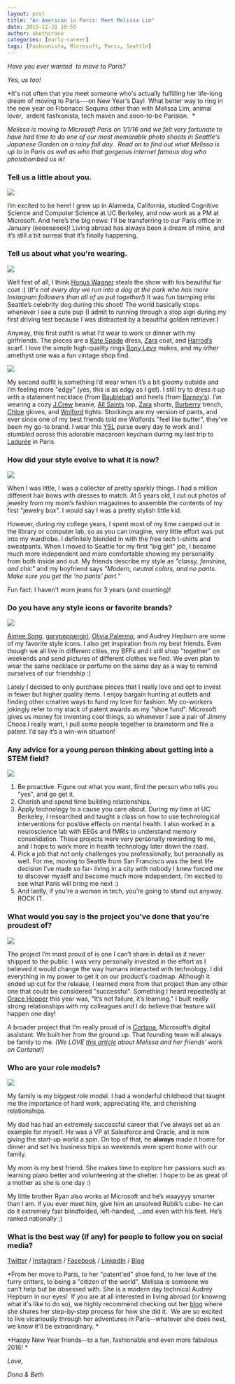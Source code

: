 ```yaml
---
layout: post
title: "An American in Paris: Meet Melissa Lim"
date: 2015-12-31 10:55
author: abethcrane
categories: [early-career]
tags: [Fashionista, Microsoft, Paris, Seattle]
---
```


*Have you ever wanted  to move to Paris?*

*Yes, us too!*

*It's not often that you meet someone who's actually fulfilling her life-long dream of moving to Paris---on New Year's Day!  What better way to ring in the new year on Fibonacci Sequins other than with Melissa Lim, animal lover,  ardent fashionista, tech maven and soon-to-be Parisian.  *

*Melissa is moving to Microsoft Paris on 1/1/16 and we felt very fortunate to have had time to do one of our most memorable photo shoots in Seattle's Japanese Garden on a rainy fall day.  Read on to find out what Melissa is up to in Paris as well as who that gorgeous internet famous dog who photobombed us is!*

### Tell us a little about you.

[![](http://www.fibonaccisequinsblog.com/wp-content/uploads/2015/12/IMG_6130-1024x683.jpg)](http://www.fibonaccisequinsblog.com/wp-content/uploads/2015/12/IMG_6130.jpg)

I’m excited to be here! I grew up in Alameda, California, studied Cognitive Science and Computer Science at UC Berkeley, and now work as a PM at Microsoft. And here’s the big news: I’ll be transferring to our Paris office in January (eeeeeeeek)! Living abroad has always been a dream of mine, and it’s still a bit surreal that it’s finally happening.

### Tell us about what you're wearing.

[![](http://www.fibonaccisequinsblog.com/wp-content/uploads/2015/12/IMG_6073-1024x683.jpg)](http://www.fibonaccisequinsblog.com/wp-content/uploads/2015/12/IMG_6073.jpg)

Well first of all, I think [Honus Wagner](https://www.instagram.com/honus_wagner_/) steals the show with his beautiful fur coat :) (*It's not every day we run into a dog at the park who has more Instagram followers than all of us put together!*) It was fun bumping into Seattle’s celebrity dog during this shoot! The world basically stops whenever I see a cute pup (I admit to running through a stop sign during my first driving test because I was distracted by a beautiful golden retriever.)

Anyway, this first outfit is what I’d wear to work or dinner with my girlfriends. The pieces are a [Kate Spade](http://www.katespade.com/) dress, [Zara](http://www.zara.com/us) coat, and [Harrod’s](http://www.harrods.com/) scarf. I love the simple high-quality rings [Bony Levy](http://www.bonylevy.com/) makes, and my other amethyst one was a fun vintage shop find.

[![](http://www.fibonaccisequinsblog.com/wp-content/uploads/2015/12/IMG_6163-1-683x1024.jpg)](http://www.fibonaccisequinsblog.com/wp-content/uploads/2015/12/IMG_6163-1.jpg)

My second outfit is something I’d wear when it’s a bit gloomy outside and I’m feeling more "edgy" (yes, this is as edgy as I get). I still try to dress it up with a statement necklace (from [Baublebar](http://www.baublebar.com/crystal-grendel-bib-necklace.html)) and heels (from [Barney’s](http://www.barneys.com/barneys-new-york-nataly-point-toe-pumps-503234533.html)). I’m wearing a cozy [J.Crew](http://www.jcrew.com/) beanie, [All Saints](http://www.allsaints.com/) top, [Zara](http://www.zara.com/us) shorts, [Burberry](http://www.burberry.com/) trench, [Chloe](http://www.chloe.com/) gloves, and [Wolford](http://www.wolfordshop.com/en/product/boutique/velvet-de-luxe-50/10687/velvet) tights. Stockings are my version of pants, and ever since one of my best friends told me Wolfords "feel like butter", they’ve been my go-to brand. I wear this [YSL](http://www.ysl.com/) purse every day to work and I stumbled across this adorable macaroon keychain during my last trip to [Ladurée](https://www.laduree.com/) in Paris.

### How did your style evolve to what it is now?

[![](http://www.fibonaccisequinsblog.com/wp-content/uploads/2015/12/IMG_6099-1024x683.jpg)](http://www.fibonaccisequinsblog.com/wp-content/uploads/2015/12/IMG_6099.jpg)

When I was little, I was a collector of pretty sparkly things. I had a million different hair bows with dresses to match. At 5 years old, I cut out photos of jewelry from my mom’s fashion magazines to assemble the contents of my first "jewelry box". I would say I was a pretty stylish little kid.

However, during my college years, I spent most of my time camped out in the library or computer lab, so as you can imagine, very little effort was put into my wardrobe. I definitely blended in with the free tech t-shirts and sweatpants. When I moved to Seattle for my first "big girl" job, I became much more independent and more comfortable showing my personality from both inside and out. My friends describe my style as *"classy, feminine, and chic"* and my boyfriend says *"Modern, neutral colors, and no pants. Make sure you get the ‘no pants’ part."*

Fun fact: I haven’t worn jeans for 3 years (and counting)!

### Do you have any style icons or favorite brands?

[![](http://www.fibonaccisequinsblog.com/wp-content/uploads/2015/12/IMG_6191-1024x683.jpg)](http://www.fibonaccisequinsblog.com/wp-content/uploads/2015/12/IMG_6191.jpg)

[Aimee Song](http://www.songofstyle.com/), [garypeppergirl](http://garypeppergirl.com/), [Olivia Palermo](https://www.instagram.com/oliviapalermo/), and Audrey Hepburn are some of my favorite style icons. I also get inspiration from my best friends. Even though we all live in different cities, my BFFs and I still shop "together" on weekends and send pictures of different clothes we find. We even plan to wear the same necklace or perfume on the same day as a way to remind ourselves of our friendship :)

Lately I decided to only purchase pieces that I really love and opt to invest in fewer but higher quality items. I enjoy bargain hunting at outlets and finding other creative ways to fund my love for fashion. My co-workers jokingly refer to my stack of patent awards as my "shoe fund". Microsoft gives us money for inventing cool things, so whenever I see a pair of Jimmy Choos I really want, I pull some people together to brainstorm and file a patent. I’d say it’s a win-win situation!

### Any advice for a young person thinking about getting into a STEM field?

[![](http://www.fibonaccisequinsblog.com/wp-content/uploads/2015/12/IMG_6089-683x1024.jpg)](http://www.fibonaccisequinsblog.com/wp-content/uploads/2015/12/IMG_6089.jpg)

1. Be proactive. Figure out what you want, find the person who tells you "yes", and go get it.
2. Cherish and spend time building relationships.
3. Apply technology to a cause you care about.
 During my time at UC Berkeley, I researched and taught a class on how to use technological interventions for positive effects on mental health. I also worked in a neuroscience lab with EEGs and fMRIs to understand memory consolidation. These projects were very personally rewarding to me, and I hope to work more in health technology later down the road.
4. Pick a job that not only challenges you professionally, but personally as well.
 For me, moving to Seattle from San Francisco was the best life decision I’ve made so far- living in a city with nobody I knew forced me to discover myself and become much more independent. I’m excited to see what Paris will bring me next :)
5. And lastly, if you're a woman in tech, you’re going to stand out anyway. ROCK IT.

### What would you say is the project you've done that you're proudest of?

[![](http://www.fibonaccisequinsblog.com/wp-content/uploads/2015/12/IMG_6153-1024x683.jpg)](http://www.fibonaccisequinsblog.com/wp-content/uploads/2015/12/IMG_6153.jpg)

The project I’m most proud of is one I can’t share in detail as it never shipped to the public. I was very personally invested in the effort as I believed it would change the way humans interacted with technology. I did everything in my power to get it on our product’s roadmap. Although it ended up cut for the release, I learned more from that project than any other one that could be considered "successful". Something I heard repeatedly at [Grace Hopper](http://ghc.anitaborg.org/) this year was, "It’s not failure, it’s learning." I built really strong relationships with my colleagues and I do believe that feature will happen one day!

A broader project that I’m really proud of is [Cortana](http://www.microsoft.com/en-us/mobile/experiences/cortana/), Microsoft’s digital assistant. We built her from the ground up. That founding team will always be family to me. *(We LOVE [this article](https://blogs.microsoft.com/jobs/why-cortanas-awesome-and-she-knows-it/) about Melissa and her friends' work on Cortana!)*

### Who are your role models?

[![](http://www.fibonaccisequinsblog.com/wp-content/uploads/2015/12/IMG_6192-683x1024.jpg)](http://www.fibonaccisequinsblog.com/wp-content/uploads/2015/12/IMG_6192.jpg)

My family is my biggest role model. I had a wonderful childhood that taught me the importance of hard work, appreciating life, and cherishing relationships.

My dad has had an extremely successful career that I’ve always set as an example for myself. He was a VP at Salesforce and Oracle, and is now giving the start-up world a spin. On top of that, he **always** made it home for dinner and set his business trips so weekends were spent home with our family.

My mom is my best friend. She makes time to explore her passions such as learning piano better and volunteering at the shelter. I hope to be as great of a mother as she is one day :)

My little brother Ryan also works at Microsoft and he’s waayyyy smarter than I am. If you ever meet him, give him an unsolved Rubik’s cube- he can do it extremely fast blindfolded, left-handed, ...and even with his feet. He’s ranked nationally ;)

### What is the best way (if any) for people to follow you on social media?

[Twitter](https://twitter.com/melissalim89) / [Instagram](https://www.instagram.com/itlovedtohappen/) / [Facebook](https://www.facebook.com/melissalim89) / [LinkedIn](http://www.linkedin.com/in/melissalim89) / [Blog](https://melissalim89.wordpress.com/)

*From her move to Paris, to her "patent'ed" shoe fund, to her love of the furry critters, to being a "citizen of the world", Melissa is someone we can't help but be obsessed with. She is a modern day technical Audrey Hepburn in our eyes!  If you are at all interested in living abroad (or knowing what it's like to do so), we highly recommend checking out her [blog](https://melissalim89.wordpress.com/) where she shares her step-by-step process for how she did it.  We are so excited to live vicariously through her adventures in Paris--whatever she does next, we know it'll be extraordinary. *

*Happy New Year friends--to a fun, fashionable and even more fabulous 2016! *

*Love,*

*Dona & Beth*
